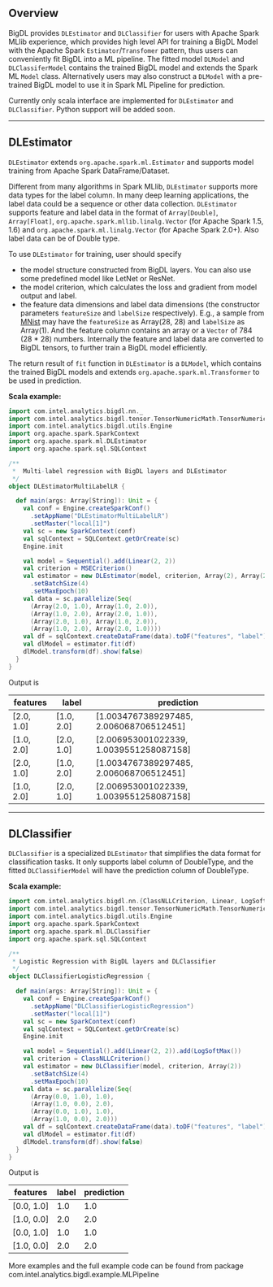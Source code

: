 
## **Overview**

BigDL provides `DLEstimator` and `DLClassifier` for users with Apache Spark MLlib experience, which
provides high level API for training a BigDL Model with the Apache Spark `Estimator`/`Transfomer`
pattern, thus users can conveniently fit BigDL into a ML pipeline. The fitted model `DLModel` and
`DLClassiferModel` contains the trained BigDL model and extends the Spark ML `Model` class.
Alternatively users may also construct a `DLModel` with a pre-trained BigDL model to use it in
Spark ML Pipeline for prediction.

Currently only scala interface are implemented for `DLEstimator` and `DLClassifier`. Python
support will be added soon.

---
## **DLEstimator**

`DLEstimator` extends `org.apache.spark.ml.Estimator` and supports model training from
Apache Spark DataFrame/Dataset. 
 
Different from many algorithms in Spark MLlib, `DLEstimator` supports more data types for the
label column. In many deep learning applications, the label data could be a sequence
or other data collection. `DLEstimator` supports feature and label data in the format
of `Array[Double]`, `Array[Float]`, `org.apache.spark.mllib.linalg.Vector` (for Apache
Spark 1.5, 1.6) and `org.apache.spark.ml.linalg.Vector` (for Apache Spark 2.0+). Also label
data can be of Double type.

To use `DLEstimator` for training, user should specify

* the model structure constructed from BigDL layers. You can also use some predefined model
like LetNet or ResNet.
* the model criterion, which calculates the loss and gradient from model output and label.
* the feature data dimensions and label data dimensions (the constructor
parameters `featureSize` and `labelSize` respectively). E.g., a sample from
[MNist](http://yann.lecun.com/exdb/mnist/) may have the `featureSize` as Array(28, 28) and
`labelSize` as Array(1). And the feature column contains an array or a `Vector` of 784 (28 * 28)
numbers. Internally the feature and label data are converted to BigDL tensors, to further train
a BigDL model efficiently.

The return result of `fit` function in `DLEstimator` is a `DLModel`, which contains the
trained BigDL models and extends `org.apache.spark.ml.Transformer` to be used in prediction.


**Scala example:**
```scala
import com.intel.analytics.bigdl.nn._
import com.intel.analytics.bigdl.tensor.TensorNumericMath.TensorNumeric.NumericFloat
import com.intel.analytics.bigdl.utils.Engine
import org.apache.spark.SparkContext
import org.apache.spark.ml.DLEstimator
import org.apache.spark.sql.SQLContext

/**
 *  Multi-label regression with BigDL layers and DLEstimator
 */
object DLEstimatorMultiLabelLR {

  def main(args: Array[String]): Unit = {
    val conf = Engine.createSparkConf()
      .setAppName("DLEstimatorMultiLabelLR")
      .setMaster("local[1]")
    val sc = new SparkContext(conf)
    val sqlContext = SQLContext.getOrCreate(sc)
    Engine.init

    val model = Sequential().add(Linear(2, 2))
    val criterion = MSECriterion()
    val estimator = new DLEstimator(model, criterion, Array(2), Array(2))
      .setBatchSize(4)
      .setMaxEpoch(10)
    val data = sc.parallelize(Seq(
      (Array(2.0, 1.0), Array(1.0, 2.0)),
      (Array(1.0, 2.0), Array(2.0, 1.0)),
      (Array(2.0, 1.0), Array(1.0, 2.0)),
      (Array(1.0, 2.0), Array(2.0, 1.0))))
    val df = sqlContext.createDataFrame(data).toDF("features", "label")
    val dlModel = estimator.fit(df)
    dlModel.transform(df).show(false)
  }
}

```
Output is

|features  |label     |prediction                             |
|----------|----------|---------------------------------------|
|[2.0, 1.0]|[1.0, 2.0]|[1.0034767389297485, 2.006068706512451]|
|[1.0, 2.0]|[2.0, 1.0]|[2.006953001022339, 1.0039551258087158]|
|[2.0, 1.0]|[1.0, 2.0]|[1.0034767389297485, 2.006068706512451]|
|[1.0, 2.0]|[2.0, 1.0]|[2.006953001022339, 1.0039551258087158]|


---
## **DLClassifier**

`DLClassifier` is a specialized `DLEstimator` that simplifies the data format for
classification tasks. It only supports label column of DoubleType, and the fitted
`DLClassifierModel` will have the prediction column of DoubleType.

**Scala example:**
```scala
import com.intel.analytics.bigdl.nn.{ClassNLLCriterion, Linear, LogSoftMax, Sequential}
import com.intel.analytics.bigdl.tensor.TensorNumericMath.TensorNumeric.NumericFloat
import com.intel.analytics.bigdl.utils.Engine
import org.apache.spark.SparkContext
import org.apache.spark.ml.DLClassifier
import org.apache.spark.sql.SQLContext

/**
 * Logistic Regression with BigDL layers and DLClassifier
 */
object DLClassifierLogisticRegression {

  def main(args: Array[String]): Unit = {
    val conf = Engine.createSparkConf()
      .setAppName("DLClassifierLogisticRegression")
      .setMaster("local[1]")
    val sc = new SparkContext(conf)
    val sqlContext = SQLContext.getOrCreate(sc)
    Engine.init

    val model = Sequential().add(Linear(2, 2)).add(LogSoftMax())
    val criterion = ClassNLLCriterion()
    val estimator = new DLClassifier(model, criterion, Array(2))
      .setBatchSize(4)
      .setMaxEpoch(10)
    val data = sc.parallelize(Seq(
      (Array(0.0, 1.0), 1.0),
      (Array(1.0, 0.0), 2.0),
      (Array(0.0, 1.0), 1.0),
      (Array(1.0, 0.0), 2.0)))
    val df = sqlContext.createDataFrame(data).toDF("features", "label")
    val dlModel = estimator.fit(df)
    dlModel.transform(df).show(false)
  }
}
```
Output is

|features  |label|prediction|
|----------|-----|----------|
|[0.0, 1.0]|1.0  |1.0       |
|[1.0, 0.0]|2.0  |2.0       |
|[0.0, 1.0]|1.0  |1.0       |
|[1.0, 0.0]|2.0  |2.0       |


More examples and the full example code can be found from package
com.intel.analytics.bigdl.example.MLPipeline
